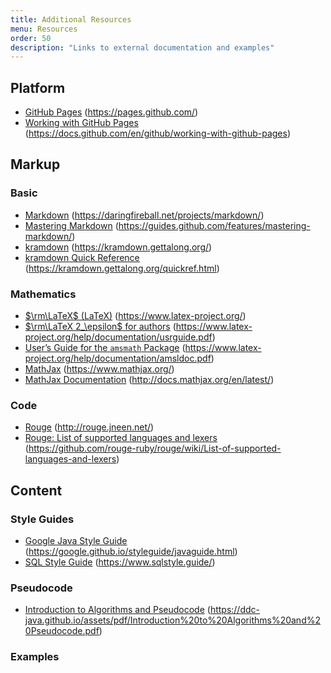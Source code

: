 ```yaml
---
title: Additional Resources
menu: Resources
order: 50
description: "Links to external documentation and examples"
---
```


## Platform

* [GitHub Pages](https://pages.github.com/) (<https://pages.github.com/>)
* [Working with GitHub Pages](https://docs.github.com/en/github/working-with-github-pages) (<https://docs.github.com/en/github/working-with-github-pages>)

## Markup

### Basic

* [Markdown](https://daringfireball.net/projects/markdown/) (<https://daringfireball.net/projects/markdown/>)
* [Mastering Markdown](https://guides.github.com/features/mastering-markdown/) (<https://guides.github.com/features/mastering-markdown/>)
* [kramdown](https://kramdown.gettalong.org/) (<https://kramdown.gettalong.org/>)
* [kramdown Quick Reference](https://kramdown.gettalong.org/quickref.html) (<https://kramdown.gettalong.org/quickref.html>)

### Mathematics

* [$\rm\LaTeX$ (LaTeX)](https://www.latex-project.org/) (<https://www.latex-project.org/>)
* [$\rm\LaTeX 2_\epsilon$ for authors](https://www.latex-project.org/help/documentation/usrguide.pdf) (<https://www.latex-project.org/help/documentation/usrguide.pdf>)
* [User’s Guide for the `amsmath` Package](https://www.latex-project.org/help/documentation/amsldoc.pdf) (<https://www.latex-project.org/help/documentation/amsldoc.pdf>)
* [MathJax](https://www.mathjax.org/) (<https://www.mathjax.org/>)
* [MathJax Documentation](http://docs.mathjax.org/en/latest/) (<http://docs.mathjax.org/en/latest/>)

### Code

* [Rouge](http://rouge.jneen.net/) (<http://rouge.jneen.net/>)
* [Rouge: List of supported languages and lexers](https://github.com/rouge-ruby/rouge/wiki/List-of-supported-languages-and-lexers) (<https://github.com/rouge-ruby/rouge/wiki/List-of-supported-languages-and-lexers>)

## Content

### Style Guides

* [Google Java Style Guide](https://google.github.io/styleguide/javaguide.html) (<https://google.github.io/styleguide/javaguide.html>)
* [SQL Style Guide](https://www.sqlstyle.guide/) (<https://www.sqlstyle.guide/>)

### Pseudocode

* [Introduction to Algorithms and Pseudocode](https://ddc-java.github.io/assets/pdf/Introduction%20to%20Algorithms%20and%20Pseudocode.pdf) (<https://ddc-java.github.io/assets/pdf/Introduction%20to%20Algorithms%20and%20Pseudocode.pdf>)

### Examples

